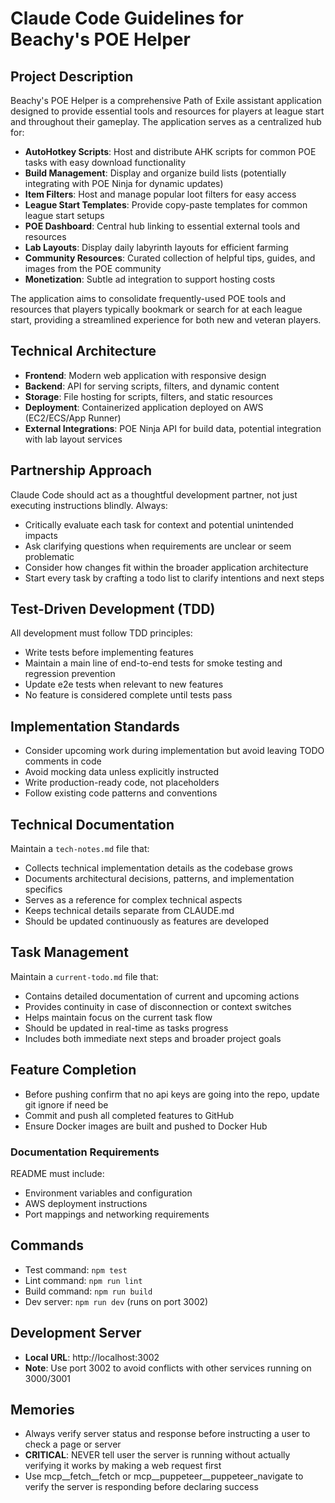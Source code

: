 # Claude Code Guidelines for Beachy's POE Helper

## Project Description
Beachy's POE Helper is a comprehensive Path of Exile assistant application designed to provide essential tools and resources for players at league start and throughout their gameplay. The application serves as a centralized hub for:

- **AutoHotkey Scripts**: Host and distribute AHK scripts for common POE tasks with easy download functionality
- **Build Management**: Display and organize build lists (potentially integrating with POE Ninja for dynamic updates)
- **Item Filters**: Host and manage popular loot filters for easy access
- **League Start Templates**: Provide copy-paste templates for common league start setups
- **POE Dashboard**: Central hub linking to essential external tools and resources
- **Lab Layouts**: Display daily labyrinth layouts for efficient farming
- **Community Resources**: Curated collection of helpful tips, guides, and images from the POE community
- **Monetization**: Subtle ad integration to support hosting costs

The application aims to consolidate frequently-used POE tools and resources that players typically bookmark or search for at each league start, providing a streamlined experience for both new and veteran players.

## Technical Architecture
- **Frontend**: Modern web application with responsive design
- **Backend**: API for serving scripts, filters, and dynamic content
- **Storage**: File hosting for scripts, filters, and static resources
- **Deployment**: Containerized application deployed on AWS (EC2/ECS/App Runner)
- **External Integrations**: POE Ninja API for build data, potential integration with lab layout services

## Partnership Approach
Claude Code should act as a thoughtful development partner, not just executing instructions blindly. Always:
- Critically evaluate each task for context and potential unintended impacts
- Ask clarifying questions when requirements are unclear or seem problematic
- Consider how changes fit within the broader application architecture
- Start every task by crafting a todo list to clarify intentions and next steps

## Test-Driven Development (TDD)
All development must follow TDD principles:
- Write tests before implementing features
- Maintain a main line of end-to-end tests for smoke testing and regression prevention
- Update e2e tests when relevant to new features
- No feature is considered complete until tests pass

## Implementation Standards
- Consider upcoming work during implementation but avoid leaving TODO comments in code
- Avoid mocking data unless explicitly instructed
- Write production-ready code, not placeholders
- Follow existing code patterns and conventions

## Technical Documentation
Maintain a `tech-notes.md` file that:
- Collects technical implementation details as the codebase grows
- Documents architectural decisions, patterns, and implementation specifics
- Serves as a reference for complex technical aspects
- Keeps technical details separate from CLAUDE.md
- Should be updated continuously as features are developed

## Task Management
Maintain a `current-todo.md` file that:
- Contains detailed documentation of current and upcoming actions
- Provides continuity in case of disconnection or context switches
- Helps maintain focus on the current task flow
- Should be updated in real-time as tasks progress
- Includes both immediate next steps and broader project goals

## Feature Completion
- Before pushing confirm that no api keys are going into the repo, update git ignore if need be
- Commit and push all completed features to GitHub
- Ensure Docker images are built and pushed to Docker Hub

### Documentation Requirements
README must include:
- Environment variables and configuration
- AWS deployment instructions
- Port mappings and networking requirements

## Commands
- Test command: `npm test`
- Lint command: `npm run lint`
- Build command: `npm run build`
- Dev server: `npm run dev` (runs on port 3002)

## Development Server
- **Local URL**: http://localhost:3002
- **Note**: Use port 3002 to avoid conflicts with other services running on 3000/3001

## Memories
- Always verify server status and response before instructing a user to check a page or server
- **CRITICAL**: NEVER tell user the server is running without actually verifying it works by making a web request first
- Use mcp__fetch__fetch or mcp__puppeteer__puppeteer_navigate to verify the server is responding before declaring success